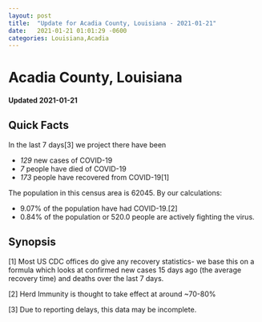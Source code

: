 ```yaml
---
layout: post
title:  "Update for Acadia County, Louisiana - 2021-01-21"
date:   2021-01-21 01:01:29 -0600
categories: Louisiana,Acadia
---
```


# Acadia County, Louisiana
#### Updated 2021-01-21

## Quick Facts

In the last 7 days[3] we project there have been
- *129* new cases of COVID-19
- *7* people have died of COVID-19
- *173* people have recovered from COVID-19[1]

The population in this census area is 62045. By our calculations:
- 9.07% of the population have had COVID-19.[2]
- 0.84% of the population or 520.0 people are actively fighting the virus.

## Synopsis




[1] Most US CDC offices do give any recovery statistics- we base this on a formula which looks at confirmed new cases
15 days ago (the average recovery time) and deaths over the last 7 days.

[2] Herd Immunity is thought to take effect at around ~70-80%

[3] Due to reporting delays, this data may be incomplete.
 
    